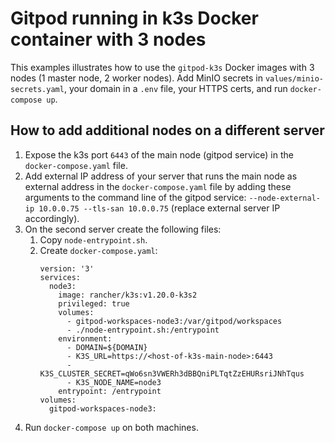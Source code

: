 # Gitpod running in k3s Docker container with 3 nodes

This examples illustrates how to use the `gitpod-k3s` Docker images with 3 nodes (1 master node, 2 worker nodes). Add MinIO secrets in `values/minio-secrets.yaml`, your domain in a `.env` file, your HTTPS certs, and run `docker-compose up`.

## How to add additional nodes on a different server

1. Expose the k3s port `6443` of the main node (gitpod service) in the `docker-compose.yaml` file.
2. Add external IP address of your server that runs the main node as external address in the `docker-compose.yaml` file by adding these arguments to the command line of the gitpod service: `--node-external-ip 10.0.0.75 --tls-san 10.0.0.75` (replace external server IP accordingly).
3. On the second server create the following files:
   1. Copy `node-entrypoint.sh`.
   2. Create `docker-compose.yaml`:
      ```
      version: '3'
      services:
        node3:
          image: rancher/k3s:v1.20.0-k3s2
          privileged: true
          volumes:
            - gitpod-workspaces-node3:/var/gitpod/workspaces
            - ./node-entrypoint.sh:/entrypoint
          environment:
            - DOMAIN=${DOMAIN}
            - K3S_URL=https://<host-of-k3s-main-node>:6443
            - K3S_CLUSTER_SECRET=qWo6sn3VWERh3dBBQniPLTqtZzEHURsriJNhTqus
            - K3S_NODE_NAME=node3
          entrypoint: /entrypoint
      volumes:
        gitpod-workspaces-node3:
      ```
4. Run `docker-compose up` on both machines.
